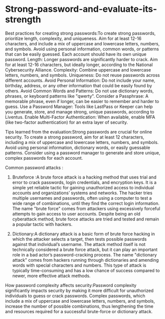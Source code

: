 # Strong-password-and-evaluate-its-strength
Best practices for creating strong passwords:To create strong passwords, prioritize length, complexity, and uniqueness. Aim for at least 12-16 characters, and include a mix of uppercase and lowercase letters, numbers, and symbols. Avoid using personal information, common words, or patterns that can be easily guessed. Each account should have its own unique password.
Length: Longer passwords are significantly harder to crack. Aim for at least 12-16 characters, but ideally longer, according to the National Cybersecurity Alliance. 
Complexity: Combine uppercase and lowercase letters, numbers, and symbols. 
Uniqueness: Do not reuse passwords across different accounts. 
Avoid Personal Information: Do not include your name, birthday, address, or any other information that could be easily found by others. 
Avoid Common Words and Patterns: Do not use dictionary words, phrases, or keyboard patterns like "qwerty". 
Consider a Passphrase: A memorable phrase, even if longer, can be easier to remember and harder to guess. 
Use a Password Manager: Tools like LastPass or Keeper can help you generate, store, and manage strong, unique passwords, according to Liventus. 
Enable Multi-Factor Authentication: When available, enable MFA (like two-factor authentication) for an extra layer of security. 

Tips learned from the evaluation:Strong passwords are crucial for online security. To create a strong password, aim for at least 12 characters, including a mix of uppercase and lowercase letters, numbers, and symbols. Avoid using personal information, dictionary words, or easily guessable patterns. Consider using a password manager to generate and store unique, complex passwords for each account. 

Common password attacks :
1) Bruteforce :A brute force attack is a hacking method that uses trial and error to crack passwords, login credentials, and encryption keys. It is a simple yet reliable tactic for gaining unauthorized access to individual accounts and organizations’ systems and networks. The hacker tries multiple usernames and passwords, often using a computer to test a wide range of combinations, until they find the correct login information.
The name "brute force" comes from attackers using excessively forceful attempts to gain access to user accounts. Despite being an old cyberattack method, brute force attacks are tried and tested and remain a popular tactic with hackers.

2) Dictionary:A dictionary attack is a basic form of brute force hacking in which the attacker selects a target, then tests possible passwords against that individual’s username. The attack method itself is not technically considered a brute force attack, but it can play an important role in a bad actor’s password-cracking process. 
The name "dictionary attack" comes from hackers running through dictionaries and amending words with special characters and numbers. This type of attack is typically time-consuming and has a low chance of success compared to newer, more effective attack methods.

How password complexity affects security:Password complexity significantly impacts security by making it more difficult for unauthorized individuals to guess or crack passwords. Complex passwords, which include a mix of uppercase and lowercase letters, numbers, and symbols, increase the number of possible combinations, thus lengthening the time and resources required for a successful brute-force or dictionary attack. 
